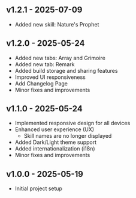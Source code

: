 ## v1.2.1 - 2025-07-09

- Added new skill: Nature's Prophet

## v1.2.0 - 2025-05-24

- Added new tabs: Array and Grimoire
- Added new tab: Remark
- Added build storage and sharing features
- Improved UI responsiveness
- Add Changelog Page
- Minor fixes and improvements

## v1.1.0 - 2025-05-24

- Implemented responsive design for all devices
- Enhanced user experience (UX)
  - Skill names are no longer displayed
- Added Dark/Light theme support
- Added internationalization (i18n)
- Minor fixes and improvements

## v1.0.0 - 2025-05-19

- Initial project setup
